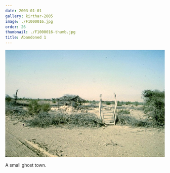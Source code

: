 ```yaml
---
date: 2003-01-01
gallery: kirthar-2005
image: ./F1000016.jpg
order: 26
thumbnail: ./F1000016-thumb.jpg
title: Abandoned 1
---
```


![Abandoned 1](./F1000016.jpg)

A small ghost town.